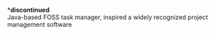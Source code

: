 ***discontinued**\
Java-based FOSS task manager, inspired a widely recognized project management software
